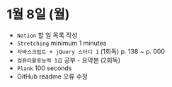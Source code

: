 # 1월 8일 (월)

- `Notion` 할 일 목록 작성
- `Stretching` minimum 1 minutes
- `자바스크립트 + jQuery 스터디 1` (1회독) p. 138 ~ p. 000
- `컴퓨터활용능력 1급` 공부 - 요약본 (2회독)
- `Plank` 100 seconds
- GitHub readme 오류 수정
